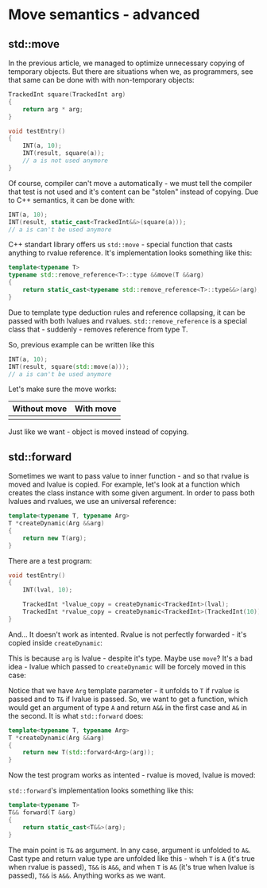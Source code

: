 # Move semantics - advanced

## std::move

In the previous article, we managed to optimize unnecessary copying of temporary objects. But there are situations when we, as programmers, see that same can be done with with non-temporary objects:

```c++
TrackedInt square(TrackedInt arg)
{
    return arg * arg;
}

void testEntry()
{
    INT(a, 10);
    INT(result, square(a));
    // a is not used anymore
}
```

Of course, compiler can't move `a` automatically - we must tell the compiler that test is not used and it's content can be "stolen" instead of copying. Due to C++ semantics, it can be done with:

```c++
INT(a, 10);
INT(result, static_cast<TrackedInt&&>(square(a)));
// a is can't be used anymore
```

C++ standart library offers us `std::move` - special function that casts anything to rvalue reference. It's implementation looks something like this:

```c++
template<typename T>
typename std::remove_reference<T>::type &&move(T &&arg)
{
    return static_cast<typename std::remove_reference<T>::type&&>(arg);
}
```

Due to template type deduction rules and reference collapsing, it can be passed with both lvalues and rvalues. `std::remove_reference` is a special class that - suddenly - removes reference from type T.

So, previous example can be written like this
```c++
INT(a, 10);
INT(result, square(std::move(a)));
// a is can't be used anymore
```

Let's make sure the move works:

| Without move                | With move                |
| --------------------------- | ------------------------ |
| [](images/without_move.png) | [](images/with_move.png) |

Just like we want - object is moved instead of copying.

## std::forward

Sometimes we want to pass value to inner function - and so that rvalue is moved and lvalue is copied. For example, let's look at a function which creates the class instance with some given argument. In order to pass both lvalues and rvalues, we use an universal reference:

```c++
template<typename T, typename Arg>
T *createDynamic(Arg &&arg)
{
    return new T(arg);
}
```

There are a test program:

```c++
void testEntry()
{
    INT(lval, 10);

    TrackedInt *lvalue_copy = createDynamic<TrackedInt>(lval);
    TrackedInt *rvalue_copy = createDynamic<TrackedInt>(TrackedInt(10));
}
```

And... It doesn't work as intented. Rvalue is not perfectly forwarded - it's copied inside `createDynamic`:
[](images/without_forward.png)

This is because `arg` is lvalue - despite it's type. Maybe use `move`? It's a bad idea - lvalue which passed to `createDynamic` will be forcely moved in this case:

[](images/move_instead_forward.png)

Notice that we have `Arg` template parameter - it unfolds to `T` if rvalue is passed and to `T&` if lvalue is passed. So, we want to get a function, which would get an argument of type `A` and return `A&&` in the first case and `A&` in the second. It is what `std::forward` does:

```c++
template<typename T, typename Arg>
T *createDynamic(Arg &&arg)
{
    return new T(std::forward<Arg>(arg));
}
```

Now the test program works as intented - rvalue is moved, lvalue is moved:

[](images/with_forward.png)

`std::forward`'s implementation looks something like this:

```c++
template<typename T>
T&& forward(T &arg)
{
    return static_cast<T&&>(arg);
}
```

The main point is `T&` as argument. In any case, argument is unfolded to `A&`. Cast type and return value type are unfolded like this - wheh `T` is `A` (it's true when rvalue is passed), `T&&` is `A&&`, and when `T` is `A&` (it's true when lvalue is passed), `T&&` is `A&&`. Anything works as we want.
